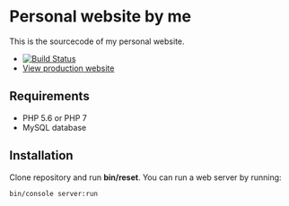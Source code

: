 # Personal website by me


This is the sourcecode of my personal website.

* [![Build Status](https://travis-ci.org/alexandresalome/website.svg?branch=master)](https://travis-ci.org/alexandresalome/website)
* [View production website](http://alexandre-salome.fr)

## Requirements

* PHP 5.6 or PHP 7
* MySQL database

## Installation

Clone repository and run **bin/reset**. You can run a web server by running:

```bash
bin/console server:run
```
